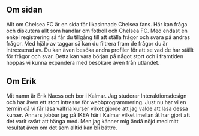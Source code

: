 
 
Om sidan
------------------------------------
 
Allt om Chelsea FC är en sida för likasinnade Chelsea fans. Här kan fråga och diskutera allt som handlar om fotboll och Chelsea FC. Med endast en enkel registrering så får du tillgång till att ställa frågor och svara på andras frågor. Med hjälp av taggar så kan du filtrera fram de frågor du är intresserad av. Du kan även besöka andra profiler för att se vad de har ställt för frågor och svar. Detta kan vara början på något stort och i framtiden hoppas vi kunna expandera med besökare även från utlandet.

Om Erik
------------------------------------
Mit namn är Erik Naess och bor i Kalmar. Jag studerar Interaktionsdesign och har även ett stort intresse för webbprogrammering. Just nu har vi en termin då vi får läsa valfria kurser vilket gjorde att jag valde att läsa dessa kurser. Annars jobbar jag på IKEA här i Kalmar vilket imellan åt har gjort att det varit svårt att hänga med. Men jag känner mig ändå nöjd med mitt resultat även om det som alltid kan bli bättre.

